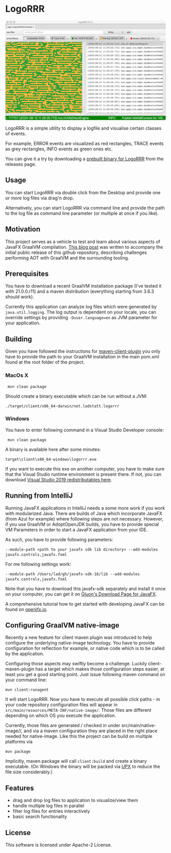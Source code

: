 # LogoRRR

![Screenshot](screenshot.png)

LogoRRR is a simple utility to display a logfile and visualise certain classes of events. 

For example, ERROR events are visualized as red rectangles, TRACE events as grey rectangles, INFO events as green ones etc. 

You can give it a try by downloading a [prebuilt binary for LogoRRR](https://github.com/rladstaetter/LogoRRR/releases/tag/21.2.1) from the releases page.

## Usage

You can start LogoRRR via double click from the Desktop and provide one or more log files via drag'n drop. 

Alternatively, you can start LogoRRR via command line and provide the path to the log file as command line parameter (or multiple at once if you like).


## Motivation

This project serves as a vehicle to test and learn about various aspects of JavaFX GraalVM compilation. [This blog post](https://ladstatt.blogspot.com/2020/10/compile-scala-javafx-application-with.html) was written to accompany the initial public release of this github repository, describing challenges performing AOT with GraalVM and the surrounding tooling. 

## Prerequisites

You have to download a recent GraalVM installation package (I've tested it with 21.0.0.r11) and a maven distribution (everything starting from 3.6.3 should work).

Currently this application can analyze log files which were generated by `java.util.logging`. The log output is dependent on your locale, you can override settings by providing `-Duser.language=en` as JVM parameter for your application.

## Building

Given you have followed the instructions for [maven-client-plugin](https://github.com/gluonhq/client-maven-plugin) you only have to provide the path to your GraalVM installation in the main pom.xml found at the root folder of the project.


### MacOs X

     mvn clean package

Should create a binary executable which can be run without a JVM:

    ./target/client/x86_64-darwin/net.ladstatt.logorrr

### Windows    

You have to enter following command in a Visual Studio Developer console:

     mvn clean package

A binary is available here after some minutes:
    
    target\client\x86_64-windows\logorrr.exe

If you want to execute this exe on another computer, you have to make sure that the Visual Studio runtime environment is present there. If not, you can download [Visual Studio 2019 redistributables here](https://aka.ms/vs/16/release/vc_redist.x64.exe).


## Running from IntelliJ

Running JavaFX applications in IntelliJ needs a some more work if you work with modularized Java. There are builds of Java which incorporate JavaFX (from Azul for example) where following steps are not necessary. However, if you use GraalVM or AdoptOpenJDK builds, you have to provide special VM Parameters in order to start a JavaFX application from your IDE. 

As such, you have to provide following parameters:

    --module-path <path to your javafx sdk lib directory> --add-modules javafx.controls,javafx.fxml

For me following settings work:

    --module-path /Users/lad/gh/javafx-sdk-16/lib --add-modules javafx.controls,javafx.fxml

Note that you have to download this javafx-sdk separately and install it once on your computer, you can get it on [Gluon's Download Page for JavaFX](https://gluonhq.com/products/javafx/). 

A comprehensive tutorial how to get started with developing JavaFX can be found on [openjfx.io](https://openjfx.io). 

## Configuring GraalVM native-image 

Recently a new feature for client maven plugin was introduced to help configure the underlying native-image technology. You have to provide configuration for reflection for example, or native code which is to be called by the application. 

Configuring those aspects may swiftly become a challenge. Luckily client-maven-plugin has a target which makes those configuration steps easier, at least you get a good starting point. Just issue following maven command on your command line:

    mvn client:runagent

It will start LogoRRR. Now you have to execute all possible click paths - in your code repository configuration files will appear in `src/main/resources/META-INF/native-image/`. Those files are different depending on which OS you execute the application. 

Currently, those files are generated / checked in under src/main/native-image/<os>/, and via a maven configuration they are placed in the right place needed for native-image. Like this the project can be build on multiple platforms via 

    mvn package 

Implicitly, maven package will call `client:build` and create a binary executable. (On Windows the binary will be packed via [UPX](https://upx.github.io) to reduce the file size considerably.)


## Features

- drag and drop log files to application to visualize/view them
- handle multiple log files in parallel
- filter log files for entries interactively
- basic search functionality


## License

This software is licensed under Apache-2 License.

